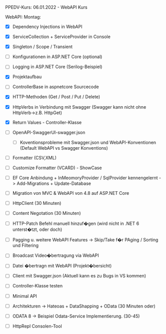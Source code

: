 PPEDV-Kurs: 06.01.2022 - WebAPI Kurs 


WebAPI:
Montag:
- [x] Dependency Injections in WebAPI
- [x] ServiceCollection + ServiceProvider in Console 
- [x] Singleton / Scope / Transient  
- [ ] Konfigurationen in ASP.NET Core (optional)
- [ ] Logging in ASP.NET Core (Serilog-Beispiel)
- [x] Projektaufbau 
- [ ] ControllerBase in aspnetcore Sourcecode
- [x] HTTP-Methoden (Get / Post / Put / Delete)
- [x] HttpVerbs in Verbindung mit Swagger (Swagger kann nicht ohne HttpVerb->z.B. HttpGet)
- [x] Return Values - Controller-Klasse
- [ ] OpenAPI-SwaggerUI-swagger.json
  - [ ] Koventionsprobleme mit Swagger.json und WebAPI-Konventionen (Default WebAPI vs Swagger Konventions)
- [ ] Formatter (CSV,XML)
- [ ] Customize Formatter (VCARD) - ShowCase 
- [ ] EF Core Anbindung + InMeomoryProvider / SqlProvider kennengelernt -> Add-Migrations + Update-Database


- [ ] Migration von MVC & WebAPI von 4.8 auf ASP.NET Core 
- [ ] HttpClient (30 Minuten)
- [ ] Content Negotation (30 Minuten)
- [ ] HTTP-Patch Befehl manuell hinzuf�gen (wird nicht in .NET 6 unterst�tzt, oder doch)
- [ ] Pagging u. weitere WebAPI Features -> Skip/Take f�r PAging / Sorting und Filtering
- [ ] Broadcast Video�bertragung via WebAPI
- [ ] Datei �bertragn mit WebAPI (Projekt�bersicht)
- [ ] Client mit Swagger.json (Aktuell kann es zu Bugs in VS kommen)
- [ ] Controller-Klasse testen 
- [ ] Minimal API

- [ ] Architekturen -> Hateoas + DataShapping + OData (30 Minuten oder) 
- [ ] ODATA 8 -> Beispiel Odata-Service Implementierung.  (30-45)
- [ ] HttpRepl Consolen-Tool 


